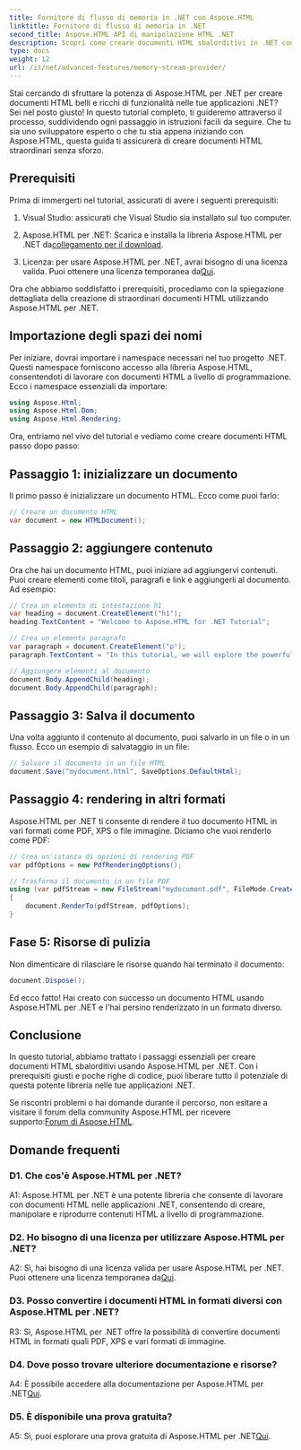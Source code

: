 ```yaml
---
title: Fornitore di flusso di memoria in .NET con Aspose.HTML
linktitle: Fornitore di flusso di memoria in .NET
second_title: Aspose.HTML API di manipolazione HTML .NET
description: Scopri come creare documenti HTML sbalorditivi in .NET con Aspose.HTML. Segui il nostro tutorial passo dopo passo e sblocca la potenza della manipolazione HTML.
type: docs
weight: 12
url: /it/net/advanced-features/memory-stream-provider/
---
```


Stai cercando di sfruttare la potenza di Aspose.HTML per .NET per creare documenti HTML belli e ricchi di funzionalità nelle tue applicazioni .NET? Sei nel posto giusto! In questo tutorial completo, ti guideremo attraverso il processo, suddividendo ogni passaggio in istruzioni facili da seguire. Che tu sia uno sviluppatore esperto o che tu stia appena iniziando con Aspose.HTML, questa guida ti assicurerà di creare documenti HTML straordinari senza sforzo.

## Prerequisiti

Prima di immergerti nel tutorial, assicurati di avere i seguenti prerequisiti:

1. Visual Studio: assicurati che Visual Studio sia installato sul tuo computer.

2.  Aspose.HTML per .NET: Scarica e installa la libreria Aspose.HTML per .NET da[collegamento per il download](https://releases.aspose.com/html/net/).

3.  Licenza: per usare Aspose.HTML per .NET, avrai bisogno di una licenza valida. Puoi ottenere una licenza temporanea da[Qui](https://purchase.aspose.com/temporary-license/).

Ora che abbiamo soddisfatto i prerequisiti, procediamo con la spiegazione dettagliata della creazione di straordinari documenti HTML utilizzando Aspose.HTML per .NET.

## Importazione degli spazi dei nomi

Per iniziare, dovrai importare i namespace necessari nel tuo progetto .NET. Questi namespace forniscono accesso alla libreria Aspose.HTML, consentendoti di lavorare con documenti HTML a livello di programmazione. Ecco i namespace essenziali da importare:

```csharp
using Aspose.Html;
using Aspose.Html.Dom;
using Aspose.Html.Rendering;
```

Ora, entriamo nel vivo del tutorial e vediamo come creare documenti HTML passo dopo passo:

## Passaggio 1: inizializzare un documento

Il primo passo è inizializzare un documento HTML. Ecco come puoi farlo:

```csharp
// Creare un documento HTML
var document = new HTMLDocument();
```

## Passaggio 2: aggiungere contenuto

Ora che hai un documento HTML, puoi iniziare ad aggiungervi contenuti. Puoi creare elementi come titoli, paragrafi e link e aggiungerli al documento. Ad esempio:

```csharp
// Crea un elemento di intestazione h1
var heading = document.CreateElement("h1");
heading.TextContent = "Welcome to Aspose.HTML for .NET Tutorial";

// Crea un elemento paragrafo
var paragraph = document.CreateElement("p");
paragraph.TextContent = "In this tutorial, we will explore the powerful features of Aspose.HTML for .NET.";

// Aggiungere elementi al documento
document.Body.AppendChild(heading);
document.Body.AppendChild(paragraph);
```

## Passaggio 3: Salva il documento

Una volta aggiunto il contenuto al documento, puoi salvarlo in un file o in un flusso. Ecco un esempio di salvataggio in un file:

```csharp
// Salvare il documento in un file HTML
document.Save("mydocument.html", SaveOptions.DefaultHtml);
```

## Passaggio 4: rendering in altri formati

Aspose.HTML per .NET ti consente di rendere il tuo documento HTML in vari formati come PDF, XPS o file immagine. Diciamo che vuoi renderlo come PDF:

```csharp
// Crea un'istanza di opzioni di rendering PDF
var pdfOptions = new PdfRenderingOptions();

// Trasforma il documento in un file PDF
using (var pdfStream = new FileStream("mydocument.pdf", FileMode.Create))
{
    document.RenderTo(pdfStream, pdfOptions);
}
```

## Fase 5: Risorse di pulizia

Non dimenticare di rilasciare le risorse quando hai terminato il documento:

```csharp
document.Dispose();
```

Ed ecco fatto! Hai creato con successo un documento HTML usando Aspose.HTML per .NET e l'hai persino renderizzato in un formato diverso.

## Conclusione

In questo tutorial, abbiamo trattato i passaggi essenziali per creare documenti HTML sbalorditivi usando Aspose.HTML per .NET. Con i prerequisiti giusti e poche righe di codice, puoi liberare tutto il potenziale di questa potente libreria nelle tue applicazioni .NET.

 Se riscontri problemi o hai domande durante il percorso, non esitare a visitare il forum della community Aspose.HTML per ricevere supporto:[Forum di Aspose.HTML](https://forum.aspose.com/).

## Domande frequenti

### D1. Che cos'è Aspose.HTML per .NET?

A1: Aspose.HTML per .NET è una potente libreria che consente di lavorare con documenti HTML nelle applicazioni .NET, consentendo di creare, manipolare e riprodurre contenuti HTML a livello di programmazione.

### D2. Ho bisogno di una licenza per utilizzare Aspose.HTML per .NET?

 A2: Sì, hai bisogno di una licenza valida per usare Aspose.HTML per .NET. Puoi ottenere una licenza temporanea da[Qui](https://purchase.aspose.com/temporary-license/).

### D3. Posso convertire i documenti HTML in formati diversi con Aspose.HTML per .NET?

R3: Sì, Aspose.HTML per .NET offre la possibilità di convertire documenti HTML in formati quali PDF, XPS e vari formati di immagine.

### D4. Dove posso trovare ulteriore documentazione e risorse?

 A4: È possibile accedere alla documentazione per Aspose.HTML per .NET[Qui](https://reference.aspose.com/html/net/).

### D5. È disponibile una prova gratuita?

 A5: Sì, puoi esplorare una prova gratuita di Aspose.HTML per .NET[Qui](https://releases.aspose.com/).
